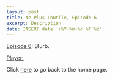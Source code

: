 ```yaml
---
layout: post
title: Ne Plus Inutile, Episode 6
excerpt: Description
date: INSERT date '+%Y-%m-%d %T %z'
---
```


[Episode 6](https://archive.org/details/npi-006): Blurb.

[Player:](https://archive.org/embed/npi-006/npi-006.mp3)


Click [here](http://goltz20707.mmert.org/) to go back to the home page.

